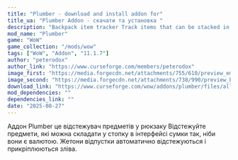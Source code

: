 ```yaml
---
title: "Plumber - download and install addon for"
title_ua: "Plumber Addon - скачати та установка "
description: "Backpack item tracker Track items that can be stacked in the bag interface as if they were currency. Vacation tokens are automatically tracked and attached on the left."
mod_name: "Plumber"
game: "WoW"
game_collection: "/mods/wow"
tags: ["WoW", "Addon", "11.1.7"]
author: "peterodox"
author_link: "https://www.curseforge.com/members/peterodox"
image_first: "https://media.forgecdn.net/attachments/755/610/preview_emeraldbountyseedlist.jpg"
image_second: "https://media.forgecdn.net/attachments/738/990/preview_backpackitemtracker.jpg"
download_link: "https://www.curseforge.com/wow/addons/plumber/files/all?page=1&amp;pageSize=20"
mod_dependencies: ""
dependencies_link: ""
date: "2025-08-27"
---
```


Аддон Plumber це відстежувач предметів у рюкзаку
Відстежуйте предмети, які можна складати у стопку в інтерфейсі сумки так, ніби вони є валютою. Жетони відпустки автоматично відстежуються і прикріплюються зліва.